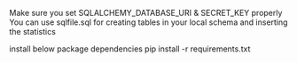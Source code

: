Make sure you set SQLALCHEMY_DATABASE_URI & SECRET_KEY properly
You can use sqlfile.sql for creating tables in your local schema and inserting the statistics

install below package dependencies
pip install -r requirements.txt
